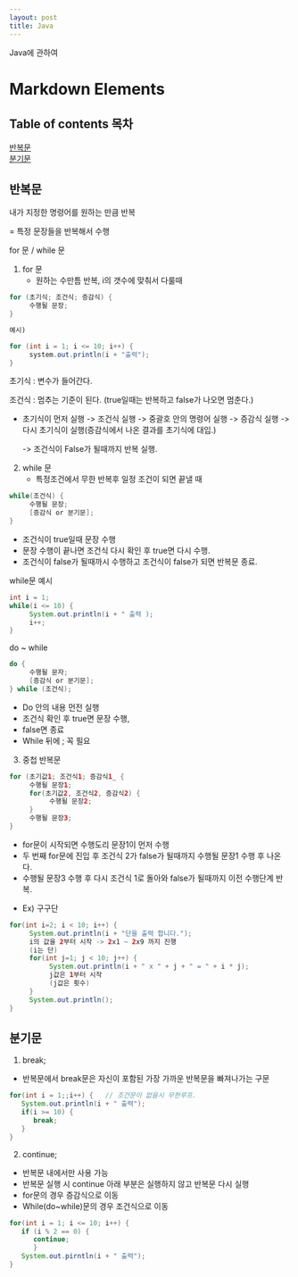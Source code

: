 ```yaml
---
layout: post
title: Java
---
```


Java에 관하여

# Markdown Elements
## Table of contents 목차
[반복문](##반복문)<br>
[분기문](##반복문)<br>


## 반복문



내가 지정한 명령어를 원하는 만큼 반복

= 특정 문장들을 반복해서 수행

for 문 / while 문

1. for 문
   - 원하는 수만틈 반복, i의 갯수에 맞춰서 다룰때

```java
for (초기식; 조건식; 증감식) {
     수행될 문장;
}

예시)

for (int i = 1; i <= 10; i++) {
     system.out.println(i + "출력");
}
```

초기식 : 변수가 들어간다.

조건식 : 멈추는 기준이 된다. (true일때는 반복하고 false가 나오면 멈춘다.)

- 초기식이 먼저 실행 -> 조건식 실행 -> 중괄호 안의 명령어 실행 -> 증감식 실행 -> 다시 초기식이 실행(증감식에서 나온 결과를 초기식에 대입.)

  -> 조건식이 False가 될때까지 반복 실행.



2. while 문
   - 특정조건에서 무한 반복후 일정 조건이 되면 끝낼 때

```java
while(조건식) {
     수행될 문장;
     [증감식 or 분기문];
}
```

- 조건식이 true일때 문장 수행
- 문장 수행이 끝나면 조건식 다시 확인 후 true면 다시 수행.
- 조건식이 false가 될때까시 수행하고 조건식이 false가 되면 반복문 종료.

while문 예시

```java
int i = 1;
while(i <= 10) {
     System.out.println(i + " 출력 );
     i++;
}
```



do ~ while



```java
do {
     수행될 문자;
     [증감식 or 분기문];
} while (조건식);
```

- Do 안의 내용 먼전 실행
- 조건식 확인 후 true면 문장 수행,
- false면 종료
- While 뒤에 ; 꼭 필요







3. 중첩 반복문

```java
for (초기값1; 조건식1; 증감식1_ {
     수행될 문장1;
     for(초기값2, 조건식2, 증감식2) {
          수행될 문장2;
     }
     수행될 문장3;
}
```



- for문이 시작되면 수행도리 문장1이 먼저 수행
- 두 번째 for문에 진입 후 조건식 2가 false가 될때까지  수행될 문장1 수행 후 나온다.
- 수행될 문장3 수행 후 다시 조건식 1로 돌아와 false가 될때까지 이전 수행단계 반복.


* Ex) 구구단

```java
for(int i=2; i < 10; i++) {
     System.out.println(i + "단을 출력 합니다.");
     i의 값을 2부터 시작 -> 2x1 ~ 2x9 까지 진행
     (i는 단)
     for(int j=1; j < 10; j++) {
          System.out.println(i + " x " + j + " = " + i * j);
          j값은 1부터 시작
          (j값은 횟수)
     }
     System.out.println();	
}
```


## 분기문



1. break;

- 반복문에서 break문은 자신이 포함된 가장 가까운 반복문을 빠져나가는 구문

```java
for(int i = 1;;i++) {   // 조건문이 없을시 무한루프.
   System.out.println(i + " 출력");
   if(i >= 10) {
      break;
   }
}
```



2. continue;

- 반복문 내에서만 사용 가능
- 반복문 실행 시 continue 아래 부분은 실행하지 않고 반복문 다시 실행 
- for문의 경우 증감식으로 이동
- While(do~while)문의 경우 조건식으로 이동

```java
for(int i = 1; i <= 10; i++) {
   if (i % 2 == 0) {
      continue;
      }
   System.out.pirntln(i + " 출력");
}
```
